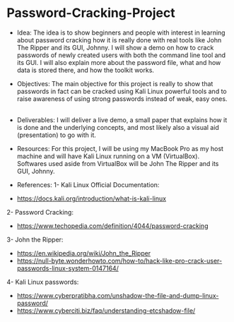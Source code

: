 # Password-Cracking-Project

- Idea: The idea is to show beginners and people with interest in learning about password cracking how it is really done with real tools like John The Ripper and its GUI, Johnny. I will show a demo on how to crack passwords of newly created users with both the command line tool and its GUI. I will also explain more about the password file, what and how data is stored there, and how the toolkit works. 

- Objectives: The main objective for this project is really to show that passwords in fact can be cracked using Kali Linux powerful tools and to raise awareness of using strong passwords instead of weak, easy ones. 
 
- Deliverables: I will deliver a live demo, a small paper that explains how it is done and the underlying concepts, and most likely also a visual aid (presentation) to go with it. 
 
- Resources: For this project, I will be using my MacBook Pro as my host machine and will have Kali Linux running on a VM (VirtualBox). Softwares used aside from VirtualBox will be John The Ripper and its GUI, Johnny.
 
- References:
1- Kali Linux Official Documentation:
+ https://docs.kali.org/introduction/what-is-kali-linux

2- Password Cracking:
+ https://www.techopedia.com/definition/4044/password-cracking

3- John the Ripper:
+ https://en.wikipedia.org/wiki/John_the_Ripper
+ https://null-byte.wonderhowto.com/how-to/hack-like-pro-crack-user-passwords-linux-system-0147164/

4- Kali Linux passwords:
+ https://www.cyberpratibha.com/unshadow-the-file-and-dump-linux-password/
+ https://www.cyberciti.biz/faq/understanding-etcshadow-file/
